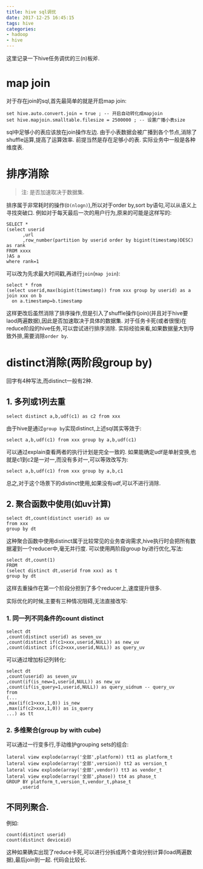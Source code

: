 ```yaml
---
title: hive sql调优
date: 2017-12-25 16:45:15
tags: hive
categories:
- hadoop
- hive
---
```


这里记录一下hive任务调优的三(n)板斧.

# map join
对于存在join的sql,首先最简单的就是开启map join:
```
set hive.auto.convert.join = true ; -- 开启自动转化成mapjoin
set hive.mapjoin.smalltable.filesize = 2500000 ; -- 设置广播小表size
```
sql中足够小的表应该放在join操作左边. 由于小表数据会被广播到各个节点,消除了shuffle运算,提高了运算效率.
前提当然是存在足够小的表. 实际业务中一般是各种维度表.

# 排序消除
> 注: 是否加速取决于数据集.

排序属于非常耗时的操作(`O(nlogn)`),所以对于order by,sort by语句,可以从语义上寻找突破口. 例如对于每天最后一次的用户行为,原来的可能是这样写的:
```
SELECT *
(select userid
      ,url
      ,row_number(partition by userid order by bigint(timestamp)DESC) as rank
FROM xxxx
)AS a 
where rank=1
```
可以改为先求最大时间戳,再进行`join`(`map join`):
```
select * from
(select userid,max(bigint(timestamp)) from xxx group by userid) as a
join xxx on b 
  on a.timestamp=b.timestamp
```
这样更改后虽然消除了排序操作,但是引入了shuffle操作(join)(并且对于hive要laod两遍数据),因此是否加速取决于具体的数据集. 对于任务卡死(或者很慢)在reduce阶段的hive任务,可以尝试进行排序消除. 
实际经验来看,如果数据量大到导致外排,需要消除`order by`.

# distinct消除(两阶段group by)
回字有4种写法,而distinct一般有2种.

## 1. 多列或1列去重
```
select distinct a,b,udf(c1) as c2 from xxx
```
由于hive是通过`group by`实现distinct,上述sql其实等效于:
```
select a,b,udf(c1) from xxx group by a,b,udf(c1)
```
可以通过explain查看两者的执行计划是完全一致的.
如果能确定udf是单射变换,也就是c1到c2是一对一,而没有多对一,可以等效改写为:
```
select a,b,udf(c1) from xxx group by a,b,c1
```
总之,对于这个场景下的distinct使用,如果没有udf,可以不进行消除.

## 2. 聚合函数中使用(如uv计算)
```
select dt,count(distinct userid) as uv 
from xxx
group by dt
```
这种聚合函数中使用distinct属于比较常见的业务查询需求,hive执行时会把所有数据灌到一个reducer中,毫无并行度.
可以使用两阶段group by进行优化,写法:
```
select dt,count(1)
FROM
(select distinct dt,userid from xxx) as t 
group by dt
```
这样去重操作在第一个阶段分担到了多个reducer上,速度提升很多.

实际优化的时候,主要有三种情况阻碍,无法直接改写:
### 1. 同一列不同条件的count distinct
```
select dt
,count(distinct userid) as seven_uv
,count(distinct if(c1>xxx,userid,NULL)) as new_uv
,count(distinct if(c2>xxx,userid,NULL)) as query_uv
```
可以通过增加标记列转化:
```
select dt
,count(userid) as seven_uv
,count(if(is_new=1,userid,NULL)) as new_uv
,count(if(is_query=1,userid,NULL)) as query_uidnum -- query_uv
from 
(...
,max(if(c1>xxx,1,0)) is_new
,max(if(c2>xxx,1,0)) as is_query
...) as tt
```

### 2. 多维聚合(group by with cube)
可以通过一行变多行,手动维护grouping sets的组合:
```
lateral view explode(array('全部',platform)) tt1 as platform_t
lateral view explode(array('全部',version)) tt2 as version_t
lateral view explode(array('全部',vendor)) tt3 as vendor_t
lateral view explode(array('全部',phase)) tt4 as phase_t
GROUP BY platform_t,version_t,vendor_t,phase_t
     ,userid
```

## 不同列聚合.
例如:
```
count(distinct userid)
count(distinct deviceid)
```
这种如果确实出现了reduce卡死,可以进行分拆成两个查询分别计算(load两遍数据),最后join到一起. 代码会比较长. 



